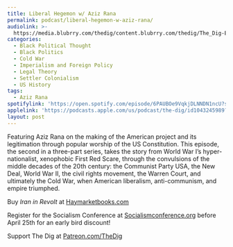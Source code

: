 ```yaml
---
title: Liberal Hegemon w/ Aziz Rana
permalink: podcast/liberal-hegemon-w-aziz-rana/
audiolink: >-
  https://media.blubrry.com/thedig/content.blubrry.com/thedig/The_Dig-EP_484-Rana.mp3
categories:
  - Black Political Thought
  - Black Politics
  - Cold War
  - Imperialism and Foreign Policy
  - Legal Theory
  - Settler Colonialism
  - US History
tags:
  - Aziz Rana
spotifylink: 'https://open.spotify.com/episode/6PAUBOe9VqkjDLNNDN1ncU?si=cff43a32741a4e7f'
applelink: 'https://podcasts.apple.com/us/podcast/the-dig/id1043245989?i=1000704120983'
layout: post
---
```


Featuring Aziz Rana on the making of the American project and its legitimation through popular worship of the US Constitution. This episode, the second in a three-part series, takes the story from World War I’s hyper-nationalist, xenophobic First Red Scare, through the convulsions of the middle decades of the 20th century: the Communist Party USA, the New Deal, World War II, the civil rights movement, the Warren Court, and ultimately the Cold War, when American liberalism, anti-communism, and empire triumphed.

Buy *Iran in Revolt* at [Haymarketbooks.com](http://haymarketbooks.com)

Register for the Socialism Conference at [Socialismconference.org](http://socialismconference.org) before April 25th for an early bird discount!

Support The Dig at [Patreon.com/TheDig](http://patreon.com/TheDig)
